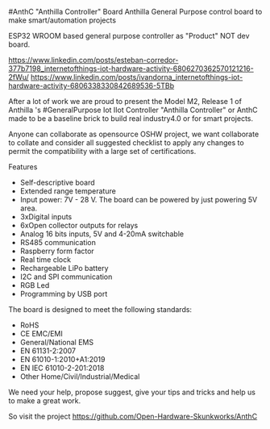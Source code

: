#AnthC
"Anthilla Controller" Board
Anthilla General Purpose control board to make smart/automation projects

ESP32 WROOM based general purpose controller as "Product" NOT dev board.

https://www.linkedin.com/posts/esteban-corredor-377b7198_internetofthings-iot-hardware-activity-6806270362570121216-2fWu/
https://www.linkedin.com/posts/ivandorna_internetofthings-iot-hardware-activity-6806338330842689536-5TBb

After a lot of work we are proud to present the Model M2, Release 1 of Anthilla 's #GeneralPurpose Iot IIot Controller "Anthilla Controller" or AnthC made to be a baseline brick to build real industry4.0 or for smart projects. 

Anyone can collaborate as opensource OSHW project, we want collaborate to collate and consider all suggested checklist to apply any changes to permit the compatibility with a large set of certifications.

Features
- Self-descriptive board
- Extended range temperature
- Input power: 7V - 28 V. The board can be powered by just powering 5V area.
- 3xDigital inputs
- 6xOpen collector outputs for relays
- Analog 16 bits inputs, 5V and 4-20mA switchable
- RS485 communication
- Raspberry form factor
- Real time clock
- Rechargeable LiPo battery
- I2C and SPI communication
- RGB Led
- Programming by USB port

The board is designed to meet the following standards: 

- RoHS
- CE EMC/EMI
- General/National EMS
- EN 61131-2:2007
- EN 61010-1:2010+A1:2019
- EN IEC 61010-2-201:2018
- Other Home/Civil/Industrial/Medical

We need your help, propose suggest, give your tips and tricks and help us to make a great work.

So visit the project https://github.com/Open-Hardware-Skunkworks/AnthC
